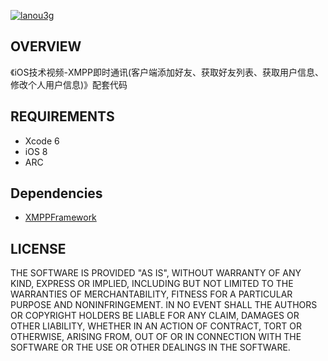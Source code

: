 [![lanou3g](http://i3.tietuku.com/049d59773a6a08f5.jpg)](http://lanou3g.com)

## OVERVIEW

《iOS技术视频-XMPP即时通讯(客户端添加好友、获取好友列表、获取用户信息、修改个人用户信息)》配套代码

## REQUIREMENTS

* Xcode 6
* iOS 8
* ARC

## Dependencies

* [XMPPFramework](https://github.com/processOne/XMPPFramework.git)


## LICENSE

THE SOFTWARE IS PROVIDED "AS IS", WITHOUT WARRANTY OF ANY KIND, EXPRESS OR
IMPLIED, INCLUDING BUT NOT LIMITED TO THE WARRANTIES OF MERCHANTABILITY,
FITNESS FOR A PARTICULAR PURPOSE AND NONINFRINGEMENT. IN NO EVENT SHALL THE
AUTHORS OR COPYRIGHT HOLDERS BE LIABLE FOR ANY CLAIM, DAMAGES OR OTHER
LIABILITY, WHETHER IN AN ACTION OF CONTRACT, TORT OR OTHERWISE, ARISING FROM,
OUT OF OR IN CONNECTION WITH THE SOFTWARE OR THE USE OR OTHER DEALINGS IN
THE SOFTWARE.
